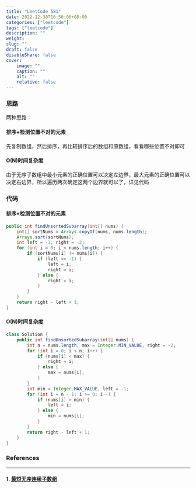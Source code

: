 ```yaml
---
title: "LeetCode 581"
date: 2022-12-30T16:50:06+08:00
categories: ["leetcode"]
tags: ["leetcode"]
description: ""
weight:
slug: ""
draft: false
disableShare: false
cover:
    image: ""
    caption: ""
    alt: ""
    relative: false
---
```


### 思路

两种思路：

#### 排序+检测位置不对的元素

先复制数组，然后排序，再比较排序后的数组和原数组，看看哪些位置不对即可

#### O(N)时间复杂度

由于无序子数组中最小元素的正确位置可以决定左边界，最大元素的正确位置可以决定右边界，所以遍历两次确定这两个边界就可以了，详见代码

### 代码

#### 排序+检测位置不对的元素

```java
public int findUnsortedSubarray(int[] nums) {
    int[] sortNums = Arrays.copyOf(nums, nums.length);
    Arrays.sort(sortNums);
    int left = -1, right = -2;
    for (int i = 0; i < nums.length; i++) {
        if (sortNums[i] != nums[i]) {
            if (left == -1) {
                left = i;
                right = i;
            } else {
                right = i;
            }
        }
    }
    return right - left + 1;
}
```

#### O(N)时间复杂度

```java
class Solution {
    public int findUnsortedSubarray(int[] nums) {
        int n = nums.length, max = Integer.MIN_VALUE, right = -2;
        for (int i = 0; i < n; i++) {
            if (nums[i] < max) {
                right = i;
            } else {
                max = nums[i];
            }
        }
        int min = Integer.MAX_VALUE, left = -1;
        for (int i = n - 1; i >= 0; i--) {
            if (nums[i] > min) {
                left = i;
            } else {
                min = nums[i];
            }
        }
        return right - left + 1;
    }
}
```

### References

---

#### 1. [最短无序连续子数组](https://leetcode.cn/problems/shortest-unsorted-continuous-subarray/)

